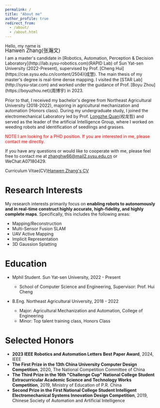 ```yaml
---
permalink: /
title: "About me"
author_profile: true
redirect_from: 
  - /about/
  - /about.html
---
```




<!-- Hello, my name is -->
<p>
Hello, my name is
</p>
<p style="font-size: 1.2em; margin-top: -20px; margin-bottom: 5px;">
Hanwen Zhang(张瀚文)
</p>
I am a master's candidate in [Robotics, Automation, Perception & Decision Laboratory](http://lab.sysu-robotics.com)(RAPID Lab) of Sun Yat-sen University (2022-Present), supervised by Prof. [Cheng Hui](https://cse.sysu.edu.cn/content/2504)(成慧). The main thesis of my master's degree is real-time dense mapping. I visited the [STAR Lab](http://sysu-star.com) and worked under the guidance of Prof. [Boyu Zhou](https://boyuzhou.net)(周博宇) in 2023. 

Prior to that, I received my bachelor's degree from Northeast Agricultural University (2018-2022), majoring in agricultural mechanization and automation (Honors class). During my undergraduate study, I joined the electromechanical Laboratory led by Prof. [Longzhe Quan](https://jsxx.ahau.edu.cn/ch/jsxx_show.html?zgh=2021156)(权龙哲) and served as the leader of the artificial Intelligence Group, where I worked on weeding robots and identification of seedlings and grasses.

<span style="color: red;">NOTE:I am looking for a PHD position. If you are interested in me, please contact me directly.</span>


If you have any questions or would like to cooperate with me, please feel free to contact me at [zhanghw66@mail2.sysu.edu.cn](zhanghw66@mail2.sysu.edu.cn) or WeChat:A07180429.

Curriculum Vitae(CV)[Hanwen Zhang's CV](../assets/cv.pdf)

Research Interests
======
My research interests primarily focus on **enabling robots to autonomously and in real-time construct highly accurate, high-fidelity, and highly complete maps**. Specifically, this includes the following areas:
* Mapping/Reconstruction
* Multi-Sensor Fusion SLAM
* UAV Active Mapping
* Implicit Representation 
* 3D Gaussion Splatting

Education
======
* Mphil Student. Sun Yat-sen University, 2022 - Present
  * School of Computer Science and Engineering, Supervisor: Prof. Hui Cheng

* B.Eng. Northeast Agricultural University, 2018 - 2022
  * Major: Agricultural Mechanization and Automation, College of Engineering
  * Minor: Top talent training class, Honors Class

Selected Honors
======
* **2023 IEEE Robotics and Automation Letters Best Paper Award**, 2024, IEEE
* **The First Prize in the 13th China University Computer Design Competition**, 2020, The National Competition Committee of China
* **The Third Prize in the 16th "Challenge Cup" National College Student Extracurricular Academic Science and Technology Works Competition**, 2019, Ministry of Education of P.R. China
* **Second Prize in the First National College Student Intelligent Electromechanical Systems Innovation Design Competition**, 2019, Chinese Society of Automation and Artificial Intelligence 